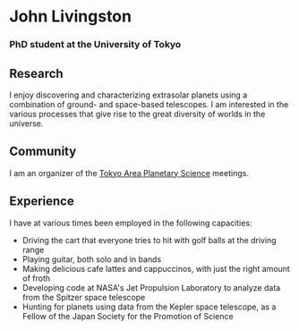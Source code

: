 # John Livingston

### PhD student at the University of Tokyo

## Research

I enjoy discovering and characterizing extrasolar planets using a combination of ground- and space-based telescopes. I am interested in the various processes that give rise to the great diversity of worlds in the universe.

## Community

I am an organizer of the [Tokyo Area Planetary Science](http://tokyoplanets.github.io) meetings.

## Experience

I have at various times been employed in the following capacities:

- Driving the cart that everyone tries to hit with golf balls at the driving range
- Playing guitar, both solo and in bands
- Making delicious cafe lattes and cappuccinos, with just the right amount of froth
- Developing code at NASA's Jet Propulsion Laboratory to analyze data from the Spitzer space telescope
- Hunting for planets using data from the Kepler space telescope, as a Fellow of the Japan Society for the Promotion of Science
